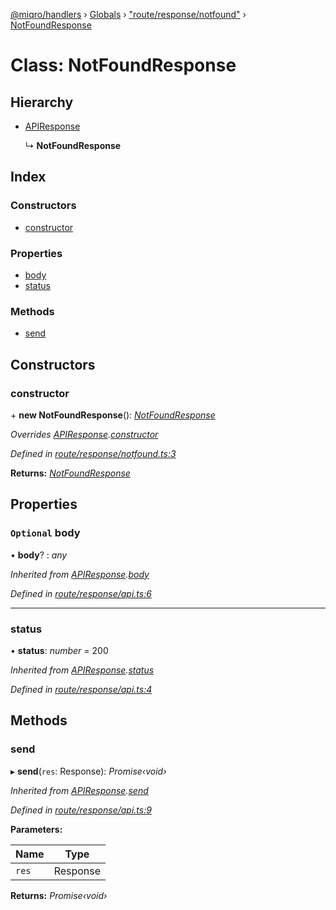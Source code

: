 [@miqro/handlers](../README.md) › [Globals](../globals.md) › ["route/response/notfound"](../modules/_route_response_notfound_.md) › [NotFoundResponse](_route_response_notfound_.notfoundresponse.md)

# Class: NotFoundResponse

## Hierarchy

* [APIResponse](_route_response_api_.apiresponse.md)

  ↳ **NotFoundResponse**

## Index

### Constructors

* [constructor](_route_response_notfound_.notfoundresponse.md#constructor)

### Properties

* [body](_route_response_notfound_.notfoundresponse.md#optional-body)
* [status](_route_response_notfound_.notfoundresponse.md#status)

### Methods

* [send](_route_response_notfound_.notfoundresponse.md#send)

## Constructors

###  constructor

\+ **new NotFoundResponse**(): *[NotFoundResponse](_route_response_notfound_.notfoundresponse.md)*

*Overrides [APIResponse](_route_response_api_.apiresponse.md).[constructor](_route_response_api_.apiresponse.md#constructor)*

*Defined in [route/response/notfound.ts:3](https://github.com/claukers/miqro-express/blob/410db9f/src/route/response/notfound.ts#L3)*

**Returns:** *[NotFoundResponse](_route_response_notfound_.notfoundresponse.md)*

## Properties

### `Optional` body

• **body**? : *any*

*Inherited from [APIResponse](_route_response_api_.apiresponse.md).[body](_route_response_api_.apiresponse.md#optional-body)*

*Defined in [route/response/api.ts:6](https://github.com/claukers/miqro-express/blob/410db9f/src/route/response/api.ts#L6)*

___

###  status

• **status**: *number* = 200

*Inherited from [APIResponse](_route_response_api_.apiresponse.md).[status](_route_response_api_.apiresponse.md#status)*

*Defined in [route/response/api.ts:4](https://github.com/claukers/miqro-express/blob/410db9f/src/route/response/api.ts#L4)*

## Methods

###  send

▸ **send**(`res`: Response): *Promise‹void›*

*Inherited from [APIResponse](_route_response_api_.apiresponse.md).[send](_route_response_api_.apiresponse.md#send)*

*Defined in [route/response/api.ts:9](https://github.com/claukers/miqro-express/blob/410db9f/src/route/response/api.ts#L9)*

**Parameters:**

Name | Type |
------ | ------ |
`res` | Response |

**Returns:** *Promise‹void›*
